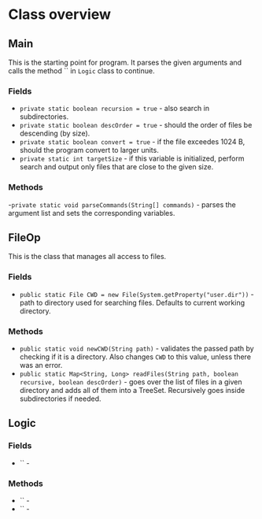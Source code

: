 # Class overview

## Main

This is the starting point for program. It parses the given arguments and calls the method `` in `Logic` class to continue.

### Fields

- `private static boolean recursion = true` - also search in subdirectories.
- `private static boolean descOrder = true` - should the order of files be descending (by size).
- `private static boolean convert = true` - if the file exceedes 1024 B, should the program convert to larger units.
- `private static int targetSize` - if this variable is initialized, perform search and output only files that are close to the given size.

### Methods

-`private static void parseCommands(String[] commands)` - parses the argument list and sets the corresponding variables.

## FileOp

This is the class that manages all access to files.

### Fields

- `public static File CWD = new File(System.getProperty("user.dir"))` - path to directory used for searching files. Defaults to current working directory.

### Methods

- `public static void newCWD(String path)` - validates the passed path by checking if it is a directory. Also changes `CWD` to this value, unless there was an error.
- `public static Map<String, Long> readFiles(String path, boolean recursive, boolean descOrder)` - goes over the list of files in a given directory and adds all of them into a TreeSet. Recursively goes inside subdirectories if needed.

## Logic

### Fields

- `` -

### Methods

- `` -
- `` -